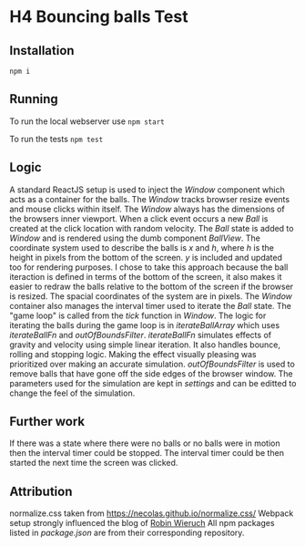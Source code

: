 H4 Bouncing balls Test
===

Installation
---
`npm i`

Running
---
To run the local webserver use
`npm start`

To run the tests
`npm test`

Logic
---
A standard ReactJS setup is used to inject the _Window_ component which acts as a container for the balls. The _Window_ tracks browser resize events and mouse clicks within itself. The _Window_ always has the dimensions of the browsers inner viewport.
When a click event occurs a new _Ball_ is created at the click location with random velocity. The _Ball_ state is added to _Window_ and is rendered using the dumb component _BallView_.
The coordinate system used to describe the balls is _x_ and _h_, where _h_ is the height in pixels from the bottom of the screen. _y_ is included and updated too for rendering purposes. I chose to take this approach because the ball iteraction is defined in terms of the bottom of the screen, it also makes it easier to redraw the balls relative to the bottom of the screen if the browser is resized. The spacial coordinates of the system are in pixels.
The _Window_ container also manages the interval timer used to iterate the _Ball_ state. The "game loop" is called from the _tick_ function in _Window_.
The logic for iterating the balls during the game loop is in _iterateBallArray_ which uses _iterateBallFn_ and _outOfBoundsFilter_.
_iterateBallFn_ simulates effects of gravity and velocity using simple linear iteration. It also handles bounce, rolling and stopping logic. Making the effect visually pleasing was prioritized over making an accurate simulation.
_outOfBoundsFilter_ is used to remove balls that have gone off the side edges of the browser window.
The parameters used for the simulation are kept in _settings_ and can be editted to change the feel of the simulation.

Further work
---
If there was a state where there were no balls or no balls were in motion then the interval timer could be stopped. The interval timer could be then started the next time the screen was clicked.

Attribution
---
normalize.css taken from https://necolas.github.io/normalize.css/
Webpack setup strongly influenced the blog of [Robin Wieruch](https://www.robinwieruch.de/webpack-setup-tutorial)
All npm packages listed in _package.json_ are from their corresponding repository.
